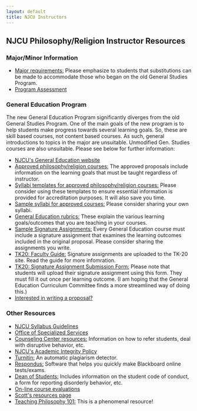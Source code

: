 ```yaml
---
layout: default
title: NJCU Instructors
---
```


## NJCU Philosophy/Religion Instructor Resources

### Major/Minor Information

+ [Major requirements:](https://dl.dropboxusercontent.com/u/3478322/RequirementsGenED.pdf) Please emphasize to students that substitutions can be made to accommodate those who began on the old General Studies Program.
+ [Program Assessment](Program)



### General Education Program

The new General Education Program significantly diverges from the old General Studies Program. One of the main goals of the new program is to help students make progress towards several learning goals. So, these are skill based courses, not content based courses. As such, general introductions to topics in the major are unsuitable. Unmodified Gen. Studies courses are also unsuitable. Please see below for further information: 

+ [NJCU's General Education website](http://www.njcu.edu/cas/general-education/)
+ [Approved philosophy/religion courses:](Approved) The approved proposals include information on the learning goals that must be taught regardless of instructor.
+ [Syllabi templates for approved philosophy/religion courses:](Templates) Please consider using these templates to ensure essential information is provided for accreditation purposes. It will also save you time.
+ [Sample syllabi for approved courses:](Syllabi) Please consider sharing your own syllabi.
+ [General Education rubrics:](Rubrics) These explain the various learning goals/outcomes that you are teaching in your courses. 
+ [Sample Signature Assignments:](Sig) Every General Education course must include a signature assignment that examines the learning outcomes included in the original proposal. Please consider sharing the assignments you write.
+ [TK20:  Faculty Guide:](http://www.njcu.edu/uploadedFiles/Academics/Colleges/College_of_Art_and_Sciences/General_Education/Faculty%20Navigation%20Guide%20-%20Gen%20Ed%20Signature%20Assignments%20-%20v.11.30.2015.pdf) Signature assignments are uploaded to the TK-20 site. Read the guide for more infomration.
+ [TK20: Signature Assignment Submission Form:](http://www.njcu.edu/uploadedFiles/Academics/Colleges/College_of_Art_and_Sciences/General_Education/Signature%20Assignment%20Submission%20Form.docx) Please note that students will upload their signature assignment using this form. They must fill it out once per learning outcome. (I am hoping that the General Education Curriculum Committee finds a more streamlined way of doing this.) 
+ [Interested in writing a proposal?](Proposal)


### Other Resources 

+ [NJCU Syllabus Guidelines](syllabusguidelines.pdf)
+ [Office of Specialized Services](http://www.njcu.edu/oss/)
+ [Counseling Center resources:](https://www.njcu.edu/counselingcenter/for-faculty-and-staff/) Information on how to refer students, deal with disruptive  behavior, etc. 
+ [NJCU's Academic Integrity Policy](http://www.njcu.edu/uploadedFiles/About_NJCU/Governance_and_Organization/University_Senate/Policies/Academic%20INTEGRITY%20POLICY%20FINAL%202-04.pdf)
+ [Turnitin:](http://newlearning.njcu.edu/dl/faculty/Turnitin_handout.htm) An automatic plagiarism detector. 
+ [Respondus:](http://newlearning.njcu.edu/dl/faculty/RespondusHandout.htm) Software that helps you quickly make Blackboard online tests/exams. 
+ [Dean of Students:](http://www.njcu.edu/deanofstudents/faculty-and-staff-information/) Includes information on the student code of conduct, a form for reporting disorderly behavior, etc. 
+ [On-line course evaluations](https://njcu.home.campuslabs.com)
+ [Scott's resources page](/Teaching/Resources)
+ [Teaching Philosophy 101:](http://www.teachphilosophy101.org) This is a phenomenal resource!